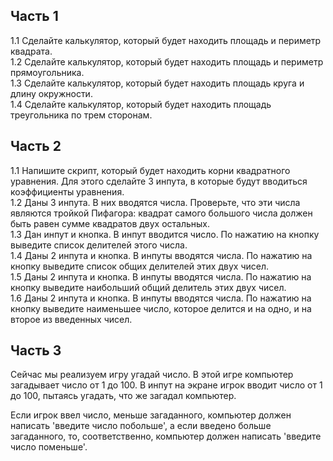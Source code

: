 <h2>Часть 1</h2>
1.1 Сделайте калькулятор, который будет находить площадь и периметр квадрата.<br>
1.2 Сделайте калькулятор, который будет находить площадь и периметр прямоугольника.<br>
1.3 Сделайте калькулятор, который будет находить площадь круга и длину окружности.<br>
1.4 Сделайте калькулятор, который будет находить площадь треугольника по трем сторонам.<br>

<h2>Часть 2</h2>
1.1 Напишите скрипт, который будет находить корни квадратного уравнения. Для этого сделайте 3 инпута, в которые будут вводиться коэффициенты уравнения.<br>
1.2 Даны 3 инпута. В них вводятся числа. Проверьте, что эти числа являются тройкой Пифагора: квадрат самого большого числа должен быть равен сумме квадратов двух остальных.<br>
1.3 Дан инпут и кнопка. В инпут вводится число. По нажатию на кнопку выведите список делителей этого числа.<br>
1.4 Даны 2 инпута и кнопка. В инпуты вводятся числа. По нажатию на кнопку выведите список общих делителей этих двух чисел.<br>
1.5 Даны 2 инпута и кнопка. В инпуты вводятся числа. По нажатию на кнопку выведите наибольший общий делитель этих двух чисел.<br>
1.6 Даны 2 инпута и кнопка. В инпуты вводятся числа. По нажатию на кнопку выведите наименьшее число, которое делится и на одно, и на второе из введенных чисел.

<h2>Часть 3</h2>
Сейчас мы реализуем игру угадай число. В этой игре компьютер загадывает число от 1 до 100. В инпут на экране игрок вводит число от 1 до 100, пытаясь угадать, что же загадал компьютер.

Если игрок ввел число, меньше загаданного, компьютер должен написать 'введите число побольше', а если введено больше загаданного, то, соответственно, компьютер должен написать 'введите число поменьше'.
